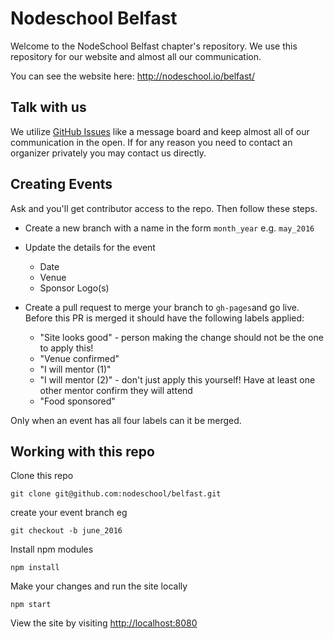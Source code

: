 # Nodeschool Belfast
Welcome to the NodeSchool Belfast chapter's repository. We use this
repository for our website and almost all our communication.

You can see the website here: http://nodeschool.io/belfast/


## Talk with us
We utilize [GitHub Issues](https://github.com/nodeschool/belfast/issues)
like a message board and keep almost all of our communication in the open. If
for any reason you need to contact an organizer privately you may contact us
directly.


## Creating Events
Ask and you'll get contributor access to the repo. Then follow these steps.

* Create a new branch with a name in the form `month_year` e.g. `may_2016`
* Update the details for the event
  * Date
  * Venue
  * Sponsor Logo(s)

* Create a pull request to merge your branch to `gh-pages`and go live. Before this PR is merged it should have the following labels applied:
  * "Site looks good" - person making the change should not be the one to apply this!
  * "Venue confirmed"
  * "I will mentor (1)"
  * "I will mentor (2)" - don't just apply this yourself! Have at least one other mentor confirm they will attend
  * "Food sponsored"

Only when an event has all four labels can it be merged.

## Working with this repo
Clone this repo
```
git clone git@github.com:nodeschool/belfast.git
```

create your event branch eg
```
git checkout -b june_2016
```

Install npm modules
```
npm install
```

Make your changes and run the site locally
```
npm start
```
View the site by visiting [http://localhost:8080](http://localhost:8080)